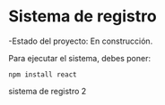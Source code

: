 <h1> Sistema de registro </h1> 

-Estado del proyecto: En construcción.

Para ejecutar el sistema, debes poner:

```npm install react```

sistema de registro 2
